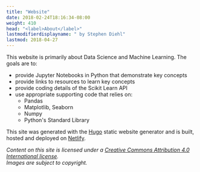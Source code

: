 ```yaml
---
title: "Website"
date: 2018-02-24T18:16:34-08:00
weight: 410
head: "<label>About</label>"
lastmodifierdisplayname: " by Stephen Diehl"
lastmod: 2018-04-27
---
```

This website is primarily about Data Science and Machine Learning.  The goals are to:

* provide Jupyter Notebooks in Python that demonstrate key concepts
* provide links to resources to learn key concepts
* provide coding details of the Scikit Learn API
* use appropriate supporting code that relies on: 
  * Pandas
  * Matplotlib, Seaborn
  * Numpy
  * Python's Standard Library

This site was generated with the [Hugo](https://gohugo.io/) static website generator and is built, hosted and deployed on [Netlify](https://www.netlify.com/docs/continuous-deployment/).

*Content on this site is licensed under a [Creative Commons Attribution 4.0 International license](https://creativecommons.org/licenses/by-sa/4.0/). </br>Images are subject to copyright.*